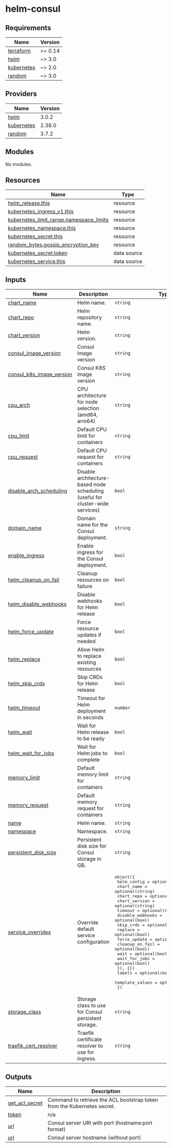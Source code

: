 # helm-consul

<!-- BEGIN_TF_DOCS -->
## Requirements

| Name | Version |
|------|---------|
| <a name="requirement_terraform"></a> [terraform](#requirement\_terraform) | >= 0.14 |
| <a name="requirement_helm"></a> [helm](#requirement\_helm) | ~> 3.0 |
| <a name="requirement_kubernetes"></a> [kubernetes](#requirement\_kubernetes) | ~> 2.0 |
| <a name="requirement_random"></a> [random](#requirement\_random) | ~> 3.0 |

## Providers

| Name | Version |
|------|---------|
| <a name="provider_helm"></a> [helm](#provider\_helm) | 3.0.2 |
| <a name="provider_kubernetes"></a> [kubernetes](#provider\_kubernetes) | 2.38.0 |
| <a name="provider_random"></a> [random](#provider\_random) | 3.7.2 |

## Modules

No modules.

## Resources

| Name | Type |
|------|------|
| [helm_release.this](https://registry.terraform.io/providers/hashicorp/helm/latest/docs/resources/release) | resource |
| [kubernetes_ingress_v1.this](https://registry.terraform.io/providers/hashicorp/kubernetes/latest/docs/resources/ingress_v1) | resource |
| [kubernetes_limit_range.namespace_limits](https://registry.terraform.io/providers/hashicorp/kubernetes/latest/docs/resources/limit_range) | resource |
| [kubernetes_namespace.this](https://registry.terraform.io/providers/hashicorp/kubernetes/latest/docs/resources/namespace) | resource |
| [kubernetes_secret.this](https://registry.terraform.io/providers/hashicorp/kubernetes/latest/docs/resources/secret) | resource |
| [random_bytes.gossip_encryption_key](https://registry.terraform.io/providers/hashicorp/random/latest/docs/resources/bytes) | resource |
| [kubernetes_secret.token](https://registry.terraform.io/providers/hashicorp/kubernetes/latest/docs/data-sources/secret) | data source |
| [kubernetes_service.this](https://registry.terraform.io/providers/hashicorp/kubernetes/latest/docs/data-sources/service) | data source |

## Inputs

| Name | Description | Type | Default | Required |
|------|-------------|------|---------|:--------:|
| <a name="input_chart_name"></a> [chart\_name](#input\_chart\_name) | Helm name. | `string` | `"consul"` | no |
| <a name="input_chart_repo"></a> [chart\_repo](#input\_chart\_repo) | Helm repository name. | `string` | `"https://helm.releases.hashicorp.com"` | no |
| <a name="input_chart_version"></a> [chart\_version](#input\_chart\_version) | Helm version. | `string` | `"1.8.0"` | no |
| <a name="input_consul_image_version"></a> [consul\_image\_version](#input\_consul\_image\_version) | Consul image version | `string` | `"1.19.1"` | no |
| <a name="input_consul_k8s_image_version"></a> [consul\_k8s\_image\_version](#input\_consul\_k8s\_image\_version) | Consul K8S image version | `string` | `"1.4.1"` | no |
| <a name="input_cpu_arch"></a> [cpu\_arch](#input\_cpu\_arch) | CPU architecture for node selection (amd64, arm64) | `string` | `"amd64"` | no |
| <a name="input_cpu_limit"></a> [cpu\_limit](#input\_cpu\_limit) | Default CPU limit for containers | `string` | `"200m"` | no |
| <a name="input_cpu_request"></a> [cpu\_request](#input\_cpu\_request) | Default CPU request for containers | `string` | `"50m"` | no |
| <a name="input_disable_arch_scheduling"></a> [disable\_arch\_scheduling](#input\_disable\_arch\_scheduling) | Disable architecture-based node scheduling (useful for cluster-wide services) | `bool` | `false` | no |
| <a name="input_domain_name"></a> [domain\_name](#input\_domain\_name) | Domain name for the Consul deployment. | `string` | `".local"` | no |
| <a name="input_enable_ingress"></a> [enable\_ingress](#input\_enable\_ingress) | Enable ingress for the Consul deployment. | `bool` | `true` | no |
| <a name="input_helm_cleanup_on_fail"></a> [helm\_cleanup\_on\_fail](#input\_helm\_cleanup\_on\_fail) | Cleanup resources on failure | `bool` | `false` | no |
| <a name="input_helm_disable_webhooks"></a> [helm\_disable\_webhooks](#input\_helm\_disable\_webhooks) | Disable webhooks for Helm release | `bool` | `true` | no |
| <a name="input_helm_force_update"></a> [helm\_force\_update](#input\_helm\_force\_update) | Force resource updates if needed | `bool` | `true` | no |
| <a name="input_helm_replace"></a> [helm\_replace](#input\_helm\_replace) | Allow Helm to replace existing resources | `bool` | `true` | no |
| <a name="input_helm_skip_crds"></a> [helm\_skip\_crds](#input\_helm\_skip\_crds) | Skip CRDs for Helm release | `bool` | `false` | no |
| <a name="input_helm_timeout"></a> [helm\_timeout](#input\_helm\_timeout) | Timeout for Helm deployment in seconds | `number` | `300` | no |
| <a name="input_helm_wait"></a> [helm\_wait](#input\_helm\_wait) | Wait for Helm release to be ready | `bool` | `false` | no |
| <a name="input_helm_wait_for_jobs"></a> [helm\_wait\_for\_jobs](#input\_helm\_wait\_for\_jobs) | Wait for Helm jobs to complete | `bool` | `false` | no |
| <a name="input_memory_limit"></a> [memory\_limit](#input\_memory\_limit) | Default memory limit for containers | `string` | `"256Mi"` | no |
| <a name="input_memory_request"></a> [memory\_request](#input\_memory\_request) | Default memory request for containers | `string` | `"128Mi"` | no |
| <a name="input_name"></a> [name](#input\_name) | Helm name. | `string` | `"consul"` | no |
| <a name="input_namespace"></a> [namespace](#input\_namespace) | Namespace. | `string` | `"consul-stack"` | no |
| <a name="input_persistent_disk_size"></a> [persistent\_disk\_size](#input\_persistent\_disk\_size) | Persistent disk size for Consul storage in GB. | `string` | `"1"` | no |
| <a name="input_service_overrides"></a> [service\_overrides](#input\_service\_overrides) | Override default service configuration | <pre>object({<br/>    helm_config = optional(object({<br/>      chart_name       = optional(string)<br/>      chart_repo       = optional(string)<br/>      chart_version    = optional(string)<br/>      timeout          = optional(number)<br/>      disable_webhooks = optional(bool)<br/>      skip_crds        = optional(bool)<br/>      replace          = optional(bool)<br/>      force_update     = optional(bool)<br/>      cleanup_on_fail  = optional(bool)<br/>      wait             = optional(bool)<br/>      wait_for_jobs    = optional(bool)<br/>    }), {})<br/>    labels          = optional(map(string), {})<br/>    template_values = optional(map(any), {})<br/>  })</pre> | <pre>{<br/>  "helm_config": {},<br/>  "labels": {},<br/>  "template_values": {}<br/>}</pre> | no |
| <a name="input_storage_class"></a> [storage\_class](#input\_storage\_class) | Storage class to use for Consul persistent storage. | `string` | `"hostpath"` | no |
| <a name="input_traefik_cert_resolver"></a> [traefik\_cert\_resolver](#input\_traefik\_cert\_resolver) | Traefik certificate resolver to use for ingress. | `string` | `"default"` | no |

## Outputs

| Name | Description |
|------|-------------|
| <a name="output_get_acl_secret"></a> [get\_acl\_secret](#output\_get\_acl\_secret) | Command to retrieve the ACL bootstrap token from the Kubernetes secret. |
| <a name="output_token"></a> [token](#output\_token) | n/a |
| <a name="output_uri"></a> [uri](#output\_uri) | Consul server URI with port (hostname:port format) |
| <a name="output_url"></a> [url](#output\_url) | Consul server hostname (without port) |
<!-- END_TF_DOCS -->
